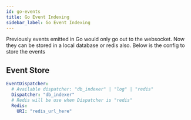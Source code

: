 ```yaml
---
id: go-events
title: Go Event Indexing
sidebar_label: Go Event Indexing
---
```


Previously events emitted in Go would only go out to the websocket. Now they can be stored in a local database or redis also. Below is the config to store the events


## Event Store

```yaml
EventDispatcher:
  # Available dispatcher: "db_indexer" | "log" | "redis"
  Dispatcher: "db_indexer"
  # Redis will be use when Dispatcher is "redis"
  Redis:
  	URI: "redis_url_here"
```
